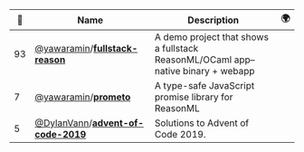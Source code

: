 |:star2: | Name | Description | 🌍|
|---|---|---|---|
|93|[@yawaramin](https://github.com/yawaramin)/[**fullstack-reason**](https://github.com/yawaramin/fullstack-reason)|A demo project that shows a fullstack ReasonML/OCaml app–native binary + webapp||
|7|[@yawaramin](https://github.com/yawaramin)/[**prometo**](https://github.com/yawaramin/prometo)|A type-safe JavaScript promise library for ReasonML||
|5|[@DylanVann](https://github.com/DylanVann)/[**advent-of-code-2019**](https://github.com/DylanVann/advent-of-code-2019)|Solutions to Advent of Code 2019.||

